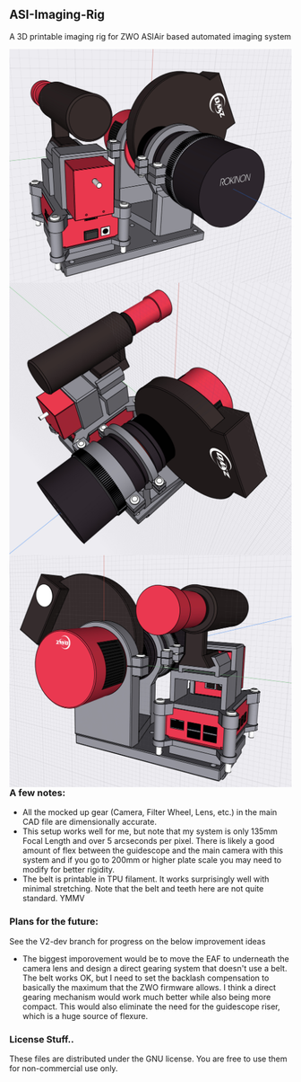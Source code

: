 ## ASI-Imaging-Rig
A 3D printable imaging rig for ZWO ASIAir based automated imaging system

<img src="Render 1.jpg"
     alt="Render"
     style="float: left; margin-right: 10px;" />
<img src="Render 2.jpg"
     alt="Render"
     style="float: left; margin-right: 10px;" />
<img src="Render 3.jpg"
     alt="Render"
     style="float: left; margin-right: 10px;" />

### A few notes:

- All the mocked up gear (Camera, Filter Wheel, Lens, etc.) in the main CAD file are dimensionally accurate.
- This setup works well for me, but note that my system is only 135mm Focal Length and over 5 arcseconds per pixel. There is likely a good amount of flex between the guidescope and the main camera with this system and if you go to 200mm or higher plate scale you may need to modify for better rigidity. 
- The belt is printable in TPU filament. It works surprisingly well with minimal stretching. Note that the belt and teeth here are not quite standard. YMMV

### Plans for the future:
See the V2-dev branch for progress on the below improvement ideas
- The biggest imporovement would be to move the EAF to underneath the camera lens and design a direct gearing system that doesn't use a belt. The belt works OK, but I need to set the backlash compensation to basically the maximum that the ZWO firmware allows. I think a direct gearing mechanism would work much better while also being more compact. This would also eliminate the need for the guidescope riser, which is a huge source of flexure. 


### License Stuff..
These files are distributed under the GNU license. You are free to use them for non-commercial use only. 

